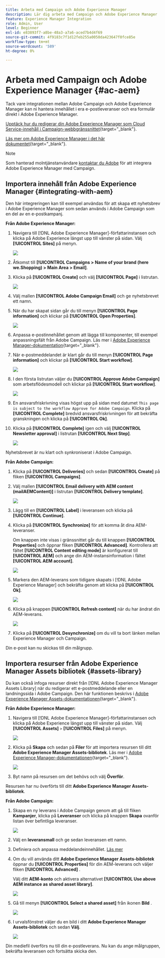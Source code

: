 ```yaml
---
title: Arbeta med Campaign och Adobe Experience Manager
description: Lär dig arbeta med Campaign och Adobe Experience Manager
feature: Experience Manager Integration
role: Admin, User
level: Beginner
exl-id: e83893f7-a8be-48a3-a7a6-aced7b4d4f69
source-git-commit: 4f9183c7f1d12feb255a0050da423647f0fce85e
workflow-type: tm+mt
source-wordcount: '589'
ht-degree: 0%

---
```


# Arbeta med Campaign och Adobe Experience Manager {#ac-aem}

Tack vare integrationen mellan Adobe Campaign och Adobe Experience Manager kan ni hantera innehållet i era e-postleveranser och era formulär direkt i Adobe Experience Manager.

[Upptäck hur du redigerar din Adobe Experience Manager som Cloud Service-innehåll i Campaign-webbgränssnittet](https://experienceleague.adobe.com/docs/campaign-web/v8/integrations/aem-content.html?lang=sv-SE){target="_blank"}.

[Läs mer om Adobe Experience Manager i det här dokumentet](https://experienceleague.adobe.com/docs/experience-manager-65/administering/integration/campaignonpremise.html?lang=sv-SE#aem-and-adobe-campaign-integration-workflow){target="_blank"}.


>[!NOTE]
>
>Som hanterad molntjänstanvändare [kontaktar du Adobe](../start/campaign-faq.md#support) för att integrera Adobe Experience Manager med Campaign.

## Importera innehåll från Adobe Experience Manager {#integrating-with-aem}

Den här integreringen kan till exempel användas för att skapa ett nyhetsbrev i Adobe Experience Manager som sedan används i Adobe Campaign som en del av en e-postkampanj.

**Från Adobe Experience Manager:**

1. Navigera till [!DNL Adobe Experience Manager]-författarinstansen och klicka på Adobe Experience längst upp till vänster på sidan. Välj **[!UICONTROL Sites]** på menyn.

   ![](assets/aem_authoring_1.png)

1. Åtkomst till **[!UICONTROL Campaigns > Name of your brand (here we.Shopping) > Main Area > Email]**.

1. Klicka på **[!UICONTROL Create]** och välj **[!UICONTROL Page]** i listrutan.

   ![](assets/aem_authoring_2.png)

1. Välj mallen **[!UICONTROL Adobe Campaign Email]** och ge nyhetsbrevet ett namn.

1. När du har skapat sidan går du till menyn **[!UICONTROL Page information]** och klickar på **[!UICONTROL Open Properties]**.

   ![](assets/aem_authoring_3.png)

1. Anpassa e-postinnehållet genom att lägga till komponenter, till exempel anpassningsfält från Adobe Campaign. Läs mer i [Adobe Experience Manager-dokumentation](https://experienceleague.adobe.com/docs/experience-manager-65/content/sites/authoring/aem-adobe-campaign/campaign.html?lang=sv-SE#editing-email-content){target="_blank"}.

1. När e-postmeddelandet är klart går du till menyn **[!UICONTROL Page information]** och klickar på **[!UICONTROL Start workflow]**.

   ![](assets/aem_authoring_4.png)

1. I den första listrutan väljer du **[!UICONTROL Approve Adobe Campaign]** som arbetsflödesmodell och klickar på **[!UICONTROL Start workflow]**.

   ![](assets/aem_authoring_5.png)

1. En ansvarsfriskrivning visas högst upp på sidan med datumet `This page is subject to the workflow Approve for Adobe Campaign`. Klicka på **[!UICONTROL Complete]** bredvid ansvarsfriskrivningen för att bekräfta granskningen och klicka på **[!UICONTROL Ok]**.

1. Klicka på **[!UICONTROL Complete]** igen och välj **[!UICONTROL Newsletter approval]** i listrutan **[!UICONTROL Next Step]**.

   ![](assets/aem_authoring_6.png)

Nyhetsbrevet är nu klart och synkroniserat i Adobe Campaign.

**Från Adobe Campaign:**

1. Klicka på **[!UICONTROL Deliveries]** och sedan **[!UICONTROL Create]** på fliken **[!UICONTROL Campaigns]**.

1. Välj mallen **[!UICONTROL Email delivery with AEM content (mailAEMContent)]** i listrutan **[!UICONTROL Delivery template]**.

   ![](assets/aem_authoring_7.png)

1. Lägg till en **[!UICONTROL Label]** i leveransen och klicka på **[!UICONTROL Continue]**.

1. Klicka på **[!UICONTROL Synchronize]** för att komma åt dina AEM-leveranser.

   Om knappen inte visas i gränssnittet går du till knappen **[!UICONTROL Properties]** och öppnar fliken **[!UICONTROL Advanced]**. Kontrollera att fältet **[!UICONTROL Content editing mode]** är konfigurerat till **[!UICONTROL AEM]** och ange din AEM-instansinformation i fältet **[!UICONTROL AEM account]**.

   ![](assets/aem_authoring_8.png)

1. Markera den AEM-leverans som tidigare skapats i [!DNL Adobe Experience Manager] och bekräfta genom att klicka på **[!UICONTROL Ok]**.

   ![](assets/aem_authoring_11.png)

1. Klicka på knappen **[!UICONTROL Refresh content]** när du har ändrat din AEM-leverans.

   ![](assets/aem_authoring_12.png)

1. Klicka på **[!UICONTROL Desynchronize]** om du vill ta bort länken mellan Experience Manager och Campaign.

Din e-post kan nu skickas till din målgrupp.

## Importera resurser från Adobe Experience Manager Assets bibliotek {#assets-library}

Du kan också infoga resurser direkt från [!DNL Adobe Experience Manager Assets Library] när du redigerar ett e-postmeddelande eller en landningssida i Adobe Campaign. Den här funktionen beskrivs i [Adobe Experience Manager Assets-dokumentationen](https://experienceleague.adobe.com/docs/experience-manager-65/content/assets/managing/manage-assets.html?lang=sv-SE){target="_blank"}.

**Från Adobe Experience Manager:**

1. Navigera till [!DNL Adobe Experience Manager]-författarinstansen och klicka på Adobe Experience längst upp till vänster på sidan. Välj **[!UICONTROL Assets]** `>` **[!UICONTROL Files]** på menyn.

   ![](assets/aem_assets_1.png)

1. Klicka på **Skapa** och sedan på **Filer** för att importera resursen till ditt **Adobe Experience Manager Assets-bibliotek**. Läs mer i [Adobe Experience Manager-dokumentationen](https://experienceleague.adobe.com/docs/experience-manager-65/content/assets/managing/manage-assets.html?lang=sv-SE#uploading-assets){target="_blank"}.

   ![](assets/aem_assets_2.png)

1. Byt namn på resursen om det behövs och välj **Överför**.

Resursen har nu överförts till ditt **Adobe Experience Manager Assets-bibliotek**.

**Från Adobe Campaign:**

1. Skapa en ny leverans i Adobe Campaign genom att gå till fliken **Kampanjer**, klicka på **Leveranser** och klicka på knappen **Skapa** ovanför listan över befintliga leveranser.

   ![](assets/aem_assets_3.png)

1. Välj en **leveransmall** och ge sedan leveransen ett namn.

1. Definiera och anpassa meddelandeinnehållet. [Läs mer](../send/email.md)

1. Om du vill använda ditt **Adobe Experience Manager Assets-bibliotek** öppnar du **[!UICONTROL Properties]** för din AEM-leverans och väljer fliken **[!UICONTROL Advanced]** .

   Välj ditt **AEM-konto** och aktivera alternativet **[!UICONTROL Use above AEM instance as shared asset library]**.

   ![](assets/aem_authoring_9.png)

1. Gå till menyn **[!UICONTROL Select a shared asset]** från ikonen **Bild** .

   ![](assets/aem_assets_4.png)

1. I urvalsfönstret väljer du en bild i ditt **Adobe Experience Manager Assets-bibliotek** och sedan **Välj**.

   ![](assets/aem_assets_5.png)

Din mediefil överförs nu till din e-postleverans. Nu kan du ange målgruppen, bekräfta leveransen och fortsätta skicka den.

